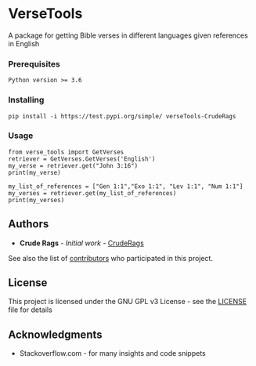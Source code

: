 # VerseTools

A package for getting Bible verses in different languages given references in English

### Prerequisites

```
Python version >= 3.6
```

### Installing
```
pip install -i https://test.pypi.org/simple/ verseTools-CrudeRags
```
### Usage
```
from verse_tools import GetVerses 
retriever = GetVerses.GetVerses('English')
my_verse = retriever.get("John 3:16")
print(my_verse)

my_list_of_references = ["Gen 1:1","Exo 1:1", "Lev 1:1", "Num 1:1"]
my_verses = retriever.get(my_list_of_references)
print(my_verses)
```
## Authors

* **Crude Rags** - *Initial work* - [CrudeRags](https://github.com/https://github.com/CrudeRags)

See also the list of [contributors](https://github.com/your/project/contributors) who participated in this project.

## License

This project is licensed under the GNU GPL v3 License - see the [LICENSE](LICENSE) file for details

## Acknowledgments

* Stackoverflow.com - for many insights and code snippets
